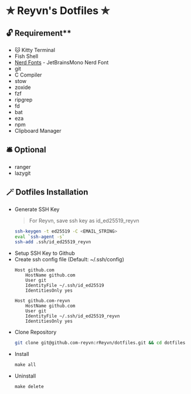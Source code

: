 # ✯ Reyvn's Dotfiles ✯

## 🔓 Requirement**
- 🐱 Kitty Terminal
- Fish Shell
- [Nerd Fonts](https://www.nerdfonts.com/font-downloads) - JetBrainsMono Nerd Font
- git
- C Compiler
- stow
- zoxide
- fzf
- ripgrep 
- fd
- bat
- eza
- npm
- Clipboard Manager 

## 🛎️ Optional
- ranger
- lazygit

## 🪄 Dotfiles Installation
- Generate SSH Key 
    > For Reyvn, save ssh key as id_ed25519_reyvn
    ```sh
    ssh-keygen -t ed25519 -C <EMAIL_STRING>
    eval `ssh-agent -s`
    ssh-add .ssh/id_ed25519_reyvn
    ```
- Setup SSH Key to Github
- Create ssh config file (Default: ~/.ssh/config)
    ```
    Host github.com
        HostName github.com
        User git
        IdentityFile ~/.ssh/id_ed25519
        IdentitiesOnly yes
      
    Host github.com-reyvn
        HostName github.com
        User git
        IdentityFile ~/.ssh/id_ed25519_reyvn
        IdentitiesOnly yes
    ```
- Clone Repository
    ```sh
    git clone git@github.com-reyvn:rReyvn/dotfiles.git && cd dotfiles
    ```
- Install
    ```makefile
    make all
    ```
- Uninstall
    ```makefile
    make delete
    ```
